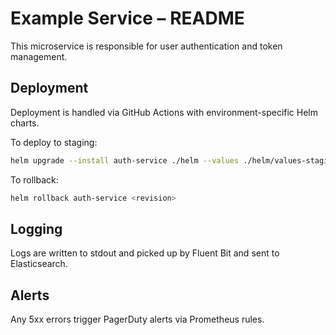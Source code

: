 # Example Service – README

This microservice is responsible for user authentication and token management.

## Deployment

Deployment is handled via GitHub Actions with environment-specific Helm charts.

To deploy to staging:

``` bash
helm upgrade --install auth-service ./helm --values ./helm/values-staging.yaml
```

To rollback:

``` bash
helm rollback auth-service <revision>
```

## Logging

Logs are written to stdout and picked up by Fluent Bit and sent to Elasticsearch.

## Alerts

Any 5xx errors trigger PagerDuty alerts via Prometheus rules.
